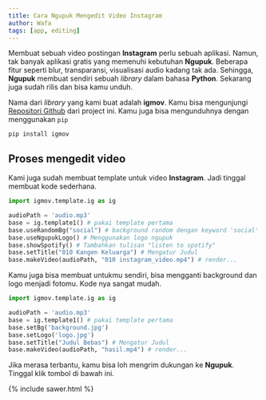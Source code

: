 ```yaml
---
title: Cara Ngupuk Mengedit Video Instagram
author: Wafa
tags: [app, editing]
---
```


Membuat sebuah video postingan **Instagram** perlu sebuah aplikasi.
Namun, tak banyak aplikasi gratis yang memenuhi kebutuhan **Ngupuk**.
Beberapa fitur seperti blur, transparansi, visualisasi audio kadang tak ada.
Sehingga, **Ngupuk** membuat sendiri sebuah _library_ dalam bahasa **Python**.
Sekarang juga sudah rilis dan bisa kamu unduh.

Nama dari _library_ yang kami buat adalah **igmov**.
Kamu bisa mengunjungi [Repositori Github](https://github.com/ngupuk/igmov) dari project ini.
Kamu juga bisa mengunduhnya dengan menggunakan `pip`

```shell
pip install igmov
```

## Proses mengedit video

Kami juga sudah membuat template untuk video **Instagram**.
Jadi tinggal membuat kode sederhana.

```python
import igmov.template.ig as ig

audioPath = 'audio.mp3'
base = ig.template1() # pakai template pertama
base.useRandomBg("social") # background random dengan keyword 'social'
base.useNgupukLogo() # Menggunakan logo ngupuk
base.showSpotify() # Tambahkan tulisan "listen to spotify"
base.setTitle("010 Kangen Keluarga") # Mengatur Judul
base.makeVideo(audioPath, "010 instagram_video.mp4") # render...

```

Kamu juga bisa membuat untukmu sendiri,
bisa mengganti background dan logo menjadi fotomu.
Kode nya sangat mudah.

```python
import igmov.template.ig as ig

audioPath = 'audio.mp3'
base = ig.template1() # pakai template pertama
base.setBg('background.jpg')
base.setLogo('logo.jpg')
base.setTitle("Judul Bebas") # Mengatur Judul
base.makeVideo(audioPath, "hasil.mp4") # render...
```

Jika merasa terbantu, kamu bisa loh mengrim dukungan ke **Ngupuk**.
Tinggal klik tombol di bawah ini.

{% include sawer.html %}
